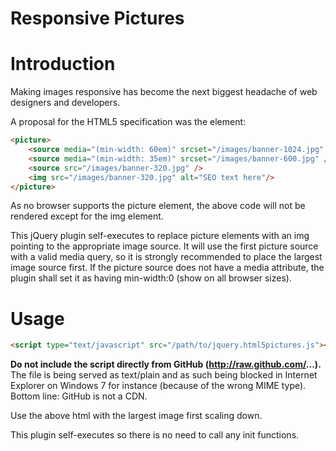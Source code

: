 Responsive Pictures
===================

# Introduction

Making images responsive has become the next biggest headache of web designers and developers.

A proposal for the HTML5 specification was the <picture> element:
```html
<picture>
    <source media="(min-width: 60em)" srcset="/images/banner-1024.jpg" />
    <source media="(min-width: 35em)" srcset="/images/banner-600.jpg" />
    <source src="/images/banner-320.jpg" />
    <img src="/images/banner-320.jpg" alt="SEO text here"/>
</picture>
```
As no browser supports the picture element, the above code will not be rendered except for the img element.

This jQuery plugin self-executes to replace picture elements with an img pointing to the appropriate image source. It will use the first picture source with a valid media query, so it is strongly recommended to place the largest image source first. If the picture source does not have a media attribute, the plugin shall set it as having min-width:0 (show on all browser sizes).

# Usage
```html
<script type="text/javascript" src="/path/to/jquery.html5pictures.js"></script>
```

**Do not include the script directly from GitHub (http://raw.github.com/...).** The file is being served as text/plain and as such being blocked in Internet Explorer on Windows 7 for instance (because of the wrong MIME type). Bottom line: GitHub is not a CDN.

Use the above html with the largest image first scaling down.

This plugin self-executes so there is no need to call any init functions.
